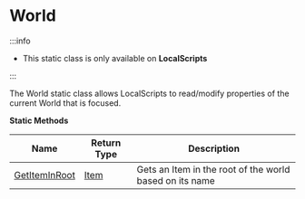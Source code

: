 # World

:::info

+ This static class is only available on **LocalScripts**

:::

The World static class allows LocalScripts to read/modify properties of the current World that is focused.

**Static Methods**

Name | Return Type | Description
--- | --- | ---
[GetItemInRoot](getiteminroot) | [Item](../item) | Gets an Item in the root of the world based on its name